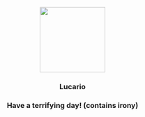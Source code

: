 <p align="center">
    <img src="https://raw.githubusercontent.com/PokeAPI/sprites/master/sprites/pokemon/448.png" width="150" height="150">
</p>
<h3 align="center"> <b>Lucario</b></h3>
<h3 align="center">Have a terrifying day! (contains irony)</h3>
